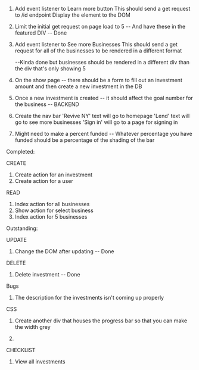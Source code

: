 1. Add event listener to Learn more button
    This should send a get request to /id endpoint
    Display the element to the DOM 

2. Limit the initial get request on page load to 5 -- And have these in the featured DIV -- Done 

3. Add event listener to See more Businesses
    This should send a get request for all of the businesses to be rendered in a different format 

    --Kinda done but businesses should be rendered in a different div than the div that's only showing 5 

4. On the show page -- there should be a form to fill out an investment amount and then create a new investment in the DB 

5. Once a new investment is created -- it should affect the goal number for the business  -- BACKEND 

6. Create the nav bar 
    'Revive NY' text will go to homepage
    'Lend' text will go to see more businesses 
    'Sign in' will go to a page for signing in

7. Might need to make a percent funded -- Whatever percentage you have funded should be a percentage of the shading of the bar 


Completed: 

CREATE
1. Create action for an investment
2. Create action for a user

READ
1. Index action for all businesses
2. Show action for select business
3. Index action for 5 businesses 


Outstanding: 

UPDATE
1. Change the DOM after updating -- Done 

DELETE 
1. Delete investment -- Done  

Bugs
1. The description for the investments isn't coming up properly 

CSS
1. Create another div that houses the progress bar so that you can make the width grey 

2. 


CHECKLIST
1. View all investments 


